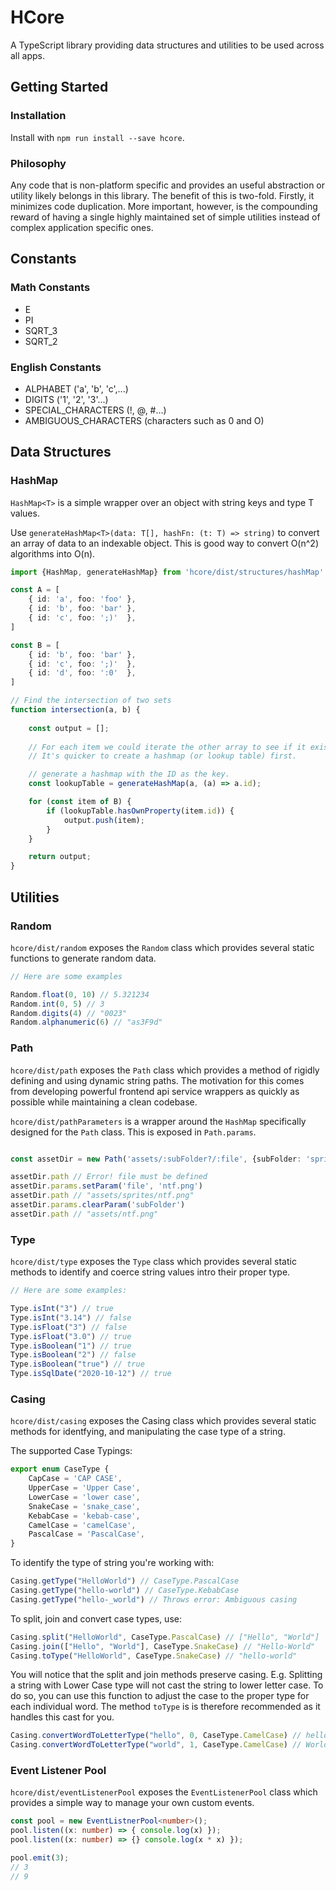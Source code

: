 # HCore
A TypeScript library providing data structures and utilities to be used across all apps.

## Getting Started

### Installation
Install with `npm run install --save hcore`.

### Philosophy
Any code that is non-platform specific and provides an useful abstraction or utility likely belongs in this library. The benefit of this is two-fold. Firstly, it minimizes code duplication. More important, however, is the compounding reward of having a single highly maintained set of simple utilities instead of complex application specific ones.

## Constants
### Math Constants
- E
- PI
- SQRT_3
- SQRT_2

### English Constants
- ALPHABET ('a', 'b', 'c',...)
- DIGITS ('1', '2', '3'...)
- SPECIAL_CHARACTERS (!, @, #...)
- AMBIGUOUS_CHARACTERS (characters such as 0 and O)

## Data Structures
### HashMap
`HashMap<T>` is a simple wrapper over an object with string keys and type T values.

Use `generateHashMap<T>(data: T[], hashFn: (t: T) => string)` to convert an array of data to an indexable object. This is good way to convert O(n^2) algorithms into O(n).

```ts
import {HashMap, generateHashMap} from 'hcore/dist/structures/hashMap'

const A = [
    { id: 'a', foo: 'foo' },
    { id: 'b', foo: 'bar' },
    { id: 'c', foo: ';)'  },
]

const B = [
    { id: 'b', foo: 'bar' },
    { id: 'c', foo: ';)'  },
    { id: 'd', foo: ':0'  },
]

// Find the intersection of two sets
function intersection(a, b) {
    
    const output = [];
    
    // For each item we could iterate the other array to see if it exists, but it won't scale well to larger problems. 
    // It's quicker to create a hashmap (or lookup table) first.

    // generate a hashmap with the ID as the key.
    const lookupTable = generateHashMap(a, (a) => a.id);

    for (const item of B) {
        if (lookupTable.hasOwnProperty(item.id)) {
            output.push(item);
        }
    }

    return output;
}

```

## Utilities

### Random
`hcore/dist/random` exposes the `Random` class which provides several static functions to generate random data.

```ts
// Here are some examples

Random.float(0, 10) // 5.321234
Random.int(0, 5) // 3
Random.digits(4) // "0023"
Random.alphanumeric(6) // "as3F9d"
```

### Path
`hcore/dist/path` exposes the `Path` class which provides a method of rigidly defining and using dynamic string paths. The motivation for this comes from developing powerful frontend api service wrappers as quickly as possible while maintaining a clean codebase.

`hcore/dist/pathParameters` is a wrapper around the `HashMap` specifically designed for the `Path` class. This is exposed in `Path.params`.

```ts

const assetDir = new Path('assets/:subFolder?/:file', {subFolder: 'sprites'})

assetDir.path // Error! file must be defined
assetDir.params.setParam('file', 'ntf.png')
assetDir.path // "assets/sprites/ntf.png"
assetDir.params.clearParam('subFolder')
assetDir.path // "assets/ntf.png"

```

### Type
`hcore/dist/type` exposes the `Type` class which provides several static methods to identify and coerce string values intro their proper type.

```ts
// Here are some examples:

Type.isInt("3") // true
Type.isInt("3.14") // false
Type.isFloat("3") // false
Type.isFloat("3.0") // true
Type.isBoolean("1") // true
Type.isBoolean("2") // false
Type.isBoolean("true") // true
Type.isSqlDate("2020-10-12") // true
```

### Casing
`hcore/dist/casing` exposes the Casing class which provides several static methods for identfying, and manipulating the case type of a string.

The supported Case Typings:

```ts
export enum CaseType {
    CapCase = 'CAP CASE',
    UpperCase = 'Upper Case',
    LowerCase = 'lower case',
    SnakeCase = 'snake_case',
    KebabCase = 'kebab-case',
    CamelCase = 'camelCase',
    PascalCase = 'PascalCase',
}
```

To identify the type of string you're working with:

```ts
Casing.getType("HelloWorld") // CaseType.PascalCase
Casing.getType("hello-world") // CaseType.KebabCase
Casing.getType("hello-_world") // Throws error: Ambiguous casing
```

To split, join and convert case types, use:

```ts
Casing.split("HelloWorld", CaseType.PascalCase) // ["Hello", "World"]
Casing.join(["Hello", "World"], CaseType.SnakeCase) // "Hello-World"
Casing.toType("HelloWorld", CaseType.SnakeCase) // "hello-world"
```

You will notice that the split and join methods preserve casing. E.g. Splitting a
string with Lower Case type will not cast the string to lower letter case. To do so, you can use this function to adjust the case to the proper type for each individual word. The method `toType` is is therefore recommended as it handles this cast for you.

```ts
Casing.convertWordToLetterType("hello", 0, CaseType.CamelCase) // hello (first word in sentence is not lower case)
Casing.convertWordToLetterType("world", 1, CaseType.CamelCase) // World
```

### Event Listener Pool
`hcore/dist/eventListenerPool` exposes the `EventListenerPool` class which provides a simple way to manage your own custom events.

```ts
const pool = new EventListnerPool<number>();
pool.listen((x: number) => { console.log(x) });
pool.listen((x: number) => {} console.log(x * x) });

pool.emit(3);
// 3
// 9
```
